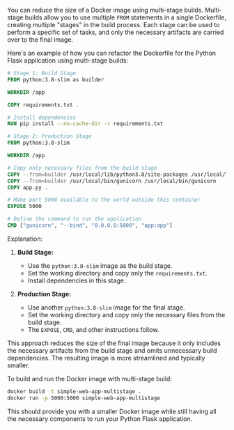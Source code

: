 You can reduce the size of a Docker image using multi-stage builds. Multi-stage builds allow you to use multiple `FROM` statements in a single Dockerfile, creating multiple "stages" in the build process. Each stage can be used to perform a specific set of tasks, and only the necessary artifacts are carried over to the final image.

Here's an example of how you can refactor the Dockerfile for the Python Flask application using multi-stage builds:

```Dockerfile
# Stage 1: Build Stage
FROM python:3.8-slim as builder

WORKDIR /app

COPY requirements.txt .

# Install dependencies
RUN pip install --no-cache-dir -r requirements.txt

# Stage 2: Production Stage
FROM python:3.8-slim

WORKDIR /app

# Copy only necessary files from the build stage
COPY --from=builder /usr/local/lib/python3.8/site-packages /usr/local/lib/python3.8/site-packages
COPY --from=builder /usr/local/bin/gunicorn /usr/local/bin/gunicorn
COPY app.py .

# Make port 5000 available to the world outside this container
EXPOSE 5000

# Define the command to run the application
CMD ["gunicorn", "--bind", "0.0.0.0:5000", "app:app"]
```

Explanation:

1. **Build Stage:**
   - Use the `python:3.8-slim` image as the build stage.
   - Set the working directory and copy only the `requirements.txt`.
   - Install dependencies in this stage.

2. **Production Stage:**
   - Use another `python:3.8-slim` image for the final stage.
   - Set the working directory and copy only the necessary files from the build stage.
   - The `EXPOSE`, `CMD`, and other instructions follow.

This approach reduces the size of the final image because it only includes the necessary artifacts from the build stage and omits unnecessary build dependencies. The resulting image is more streamlined and typically smaller.

To build and run the Docker image with multi-stage build:

```bash
docker build -t simple-web-app-multistage .
docker run -p 5000:5000 simple-web-app-multistage
```

This should provide you with a smaller Docker image while still having all the necessary components to run your Python Flask application.
